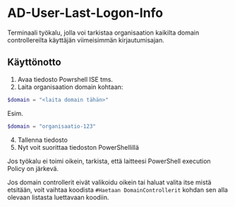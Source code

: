# AD-User-Last-Logon-Info
Terminaali työkalu, jolla voi tarkistaa organisaation kaikilta domain controllereilta käyttäjän viimeisimmän kirjautumisajan.

## Käyttönotto
1. Avaa tiedosto Powrshell ISE tms.
2. Laita organisaation domain kohtaan:
``` Powershell
$domain = "<laita domain tähän>"
```
Esim.
``` Powershell
$domain = "organisaatio-123"
```
4. Tallenna tiedosto
5. Nyt voit suorittaa tiedoston PowerShellillä

Jos työkalu ei toimi oikein, tarkista, että laitteesi PowerShell execution Policy on järkevä.

Jos domain controllerit eivät valikoidu oikein tai haluat valita itse mistä etsitään, voit vaihtaa koodista `#Haetaan DomainControllerit` kohdan sen alla olevaan listasta luettavaan koodiin.
